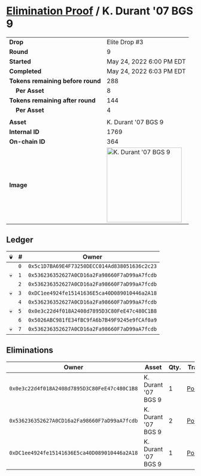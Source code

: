 # [Elimination Proof](./readme.md) / K. Durant &#039;07 BGS 9

|||
|---|---|
| **Drop** | Elite Drop #3 |
| **Round** | 9 |
| **Started** | May 24, 2022 6:00 PM EDT |
| **Completed** | May 24, 2022 6:03 PM EDT |
| **Tokens remaining before round** | 288 |
| **&nbsp;&nbsp;&nbsp;&nbsp;Per Asset** | 8 |
| **Tokens remaining after round** | 144 |
| **&nbsp;&nbsp;&nbsp;&nbsp;Per Asset** | 4 |
| | |
| **Asset** | K. Durant &#039;07 BGS 9 |
| **Internal ID** | 1769 |
| **On-chain ID** | 364 |
| **Image** | <img src="https://tcdn.blokpax.com/9648a5d9-1862-48f4-b786-7144fc9119ff/eceda11be2fdf2943cd58a36a813acc467c33de79fa4c332b0576ad6a8fbba0c.png" height="200" alt="K. Durant &#039;07 BGS 9" /> |

## Ledger

| 💀 | # | Owner |
| --- | --- | --- |
|  | `0` | `0x5c1D7BA69E4F73250DECC014Ad838051636c2c23` |
| 💀 | `1` | `0x536236352627A0CD16a2Fa98660F7aD99aA7fcdb` |
|  | `2` | `0x536236352627A0CD16a2Fa98660F7aD99aA7fcdb` |
| 💀 | `3` | `0xDC1ee4924fe15141636E5ca40D089010446a2A18` |
|  | `4` | `0x536236352627A0CD16a2Fa98660F7aD99aA7fcdb` |
| 💀 | `5` | `0x0e3c22d4f018A2408d7895D3C80FeE47c480C1B8` |
|  | `6` | `0x5026ABC981fE34fBC9fA6b7B49F9245e9fCAf0a9` |
| 💀 | `7` | `0x536236352627A0CD16a2Fa98660F7aD99aA7fcdb` |


## Eliminations

| Owner | Asset | Qty. | Transaction |
| --- | --- | --- | --- |
| `0x0e3c22d4f018A2408d7895D3C80FeE47c480C1B8` | K. Durant '07 BGS 9 | 1 | [Polygonscan](https://polygonscan.com/tx/0xcbd37b97472a73f0608183824f3d1dd285f5a5cc7efc78e6950a08551c4ed6dc) |
| `0x536236352627A0CD16a2Fa98660F7aD99aA7fcdb` | K. Durant '07 BGS 9 | 2 | [Polygonscan](https://polygonscan.com/tx/0x5358db95be121f7d1f7d6e1c29cd5ead08778d28faa6ef353095d368e23e5824) |
| `0xDC1ee4924fe15141636E5ca40D089010446a2A18` | K. Durant '07 BGS 9 | 1 | [Polygonscan](https://polygonscan.com/tx/0xdef81a9c4d695d30c6078610eefb7954bc1a57f9d08ec003266ee27942c05a14) |
